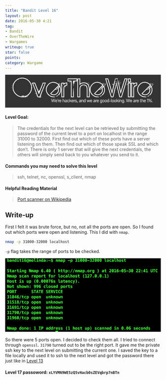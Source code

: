 ```yaml
---
title: "Bandit Level 16"
layout: post
date: 2016-05-30 4:21
tag:
- Bandit
- OverTheWire
- Wargames
writeup: true
star: false
points:
category: Wargame
---
```


![OverTheWire logo](/assets/images/OverTheWire/logo.png)

#### Level Goal:

>The credentials for the next level can be retrieved by submitting the password of the current level to a port on localhost in the range 31000 to 32000. First find out which of these ports have a server listening on them. Then find out which of those speak SSL and which don’t. There is only 1 server that will give the next credentials, the others will simply send back to you whatever you send to it.

#### Commands you may need to solve this level

>ssh, telnet, nc, openssl, s_client, nmap

#### Helpful Reading Material

>[Port scanner on Wikipedia](http://en.wikipedia.org/wiki/Port_scanner)

## Write-up

First I felt it was brute force, but no, not all the ports are open. So I found out which ports were open and listening. This I did with `nmap`.

~~~bash
nmap -p 31000-32000 localhost
~~~

`-p` flag takes the range of ports to be checked.

![nmap output](/assets/images/OverTheWire/Bandit/nmap_output.png)

So there were 5 ports open. I decided to check them all. I tried to connect through `openssl`. `31790` turned out to be the right port. It gave me the private ssh key to the next level on submitting the current one. I saved the key to a file locally and used it to ssh to the next level and got the password there just like in [Level 13](../level13/)

#### Level 17 passoword: `xLYVMN9WE5zQ5vHacb0sZEVqbrp7nBTn`
